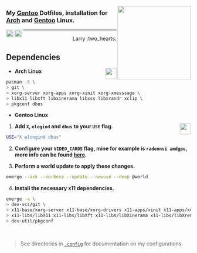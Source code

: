 <img 
    align="right" width="200px"
    src="https://wiki.gentoo.org/images/b/b8/Larry-nefarius-v2.svg"
/>

### My [Gentoo][gentoo] Dotfiles, installation for [Arch][arch] and [Gentoo][gentoo] Linux.

<a href="https://xmonad.org">
    <img 
        align="left" width="20px" 
        src="https://xmonad.org/images/logo.svg" 
    />
</a>

<a href="https://suckless.org/">
    <img
        align="left" width="20px" height="20px" 
        src="https://suckless.org/logo.svg" 
    />
</a>

---

<p align="right">
    Larry :two_hearts:
</p>

## Dependencies 

<img
    align="right" width="30px"
    src="http://www.archlinux.org/logos/archlinux-icon-crystal-64.svg" 
/>

- **Arch Linux**

```bash
pacman -S \ 
> git \
> xorg-server xorg-apps xorg-xinit xorg-xmesssage \
> libx11 libxft libxinerama libxss libxrandr xclip \
> pkgconf dbus
```

- **Gentoo Linux**

<img
    align="right" width="30px"
    src="https://gentoo.org/assets/img/logo/gentoo-signet.svg"
/>

1. **Add `X`, `elogind` and `dbus` to your `USE` flag.**

```bash
USE="X elongind dbus"
```

2. **Configure your `VIDEO_CARDS` flag, mine for example is `radeonsi amdgpu`, more info can be found [here][xgwiki].**

3. **Perform a world update to apply these changes.**

```bash
emerge --ask --verbose --update --newuse --deep @world
```

4. **Install the necessary x11 dependencies.**

```bash
emerge -a \
> dev-vcs/git \
> x11-base/xorg-server x11-base/xorg-drivers x11-apps/xinit x11-apps/xmessage x11-apps/xrandr \
> x11-libs/libX11 x11-libs/libXft x11-libs/libXinerama x11-libs/libXrender x11-libs/libXrandr x11-misc/xclip \
> dev-util/pkgconf
```

<br />

> See directories in [`.config`](https://github.com/Scherso/Dotfiles/tree/main/.config) for documentation on my configurations. 

[arch]:      https://archlinux.org
[gentoo]:    https://gentoo.org
[xgwiki]:    https://wiki.gentoo.org/wiki/Xorg/Guide#make.conf_configuration
[xmonad]:    https://xmonad.org/
[xmobar]:    https://codeberg.org/xmobar/xmobar
[stack]:     https://docs.haskellstack.org/en/stable/
[dmenu]:     https://tools.suckless.org/dmenu/
[alacritty]: https://alacritty.org
[rustup]:    https://rustup.rs
[picom]:     https://github.com/yshui/picom
[neovim]:    https://neovim.io
